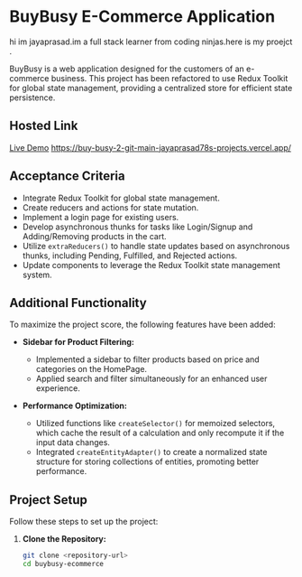 # BuyBusy E-Commerce Application

hi im jayaprasad.im a full stack learner from coding ninjas.here is my proejct .

BuyBusy is a web application designed for the customers of an e-commerce business. This project has been refactored to use Redux Toolkit for global state management, providing a centralized store for efficient state persistence.

## Hosted Link

[Live Demo](#) <https://buy-busy-2-git-main-jayaprasad78s-projects.vercel.app/>

## Acceptance Criteria

- Integrate Redux Toolkit for global state management.
- Create reducers and actions for state mutation.
- Implement a login page for existing users.
- Develop asynchronous thunks for tasks like Login/Signup and Adding/Removing products in the cart.
- Utilize `extraReducers()` to handle state updates based on asynchronous thunks, including Pending, Fulfilled, and Rejected actions.
- Update components to leverage the Redux Toolkit state management system.

## Additional Functionality

To maximize the project score, the following features have been added:

- **Sidebar for Product Filtering:**
  - Implemented a sidebar to filter products based on price and categories on the HomePage.
  - Applied search and filter simultaneously for an enhanced user experience.

- **Performance Optimization:**
  - Utilized functions like `createSelector()` for memoized selectors, which cache the result of a calculation and only recompute it if the input data changes.
  - Integrated `createEntityAdapter()` to create a normalized state structure for storing collections of entities, promoting better performance.

## Project Setup

Follow these steps to set up the project:

1. **Clone the Repository:**
   ```bash
   git clone <repository-url>
   cd buybusy-ecommerce
